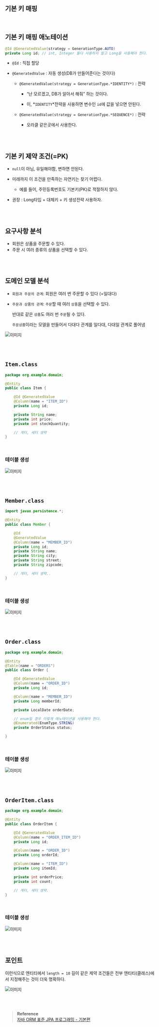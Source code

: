 ## 기본 키 매핑

<br/>

## 기본 키 매핑 애노테이션

```java
@Id @GeneratedValue(strategy = GenerationType.AUTO)
private Long id; // int, Integer 둘다 사용하지 말고 Long을 사용해야 한다.
```

- `@Id` : 직접 할당

- `@GeneratedValue` : 자동 생성(DB가 만들어준다는 것이다)
    - `@GeneratedValue(strategy = GenerationType.*IDENTITY*)` : 전략

        - “난 모르겠고, DB가 알아서 해줘” 하는 것이다.

        - 이, *`IDENTITY`*전략을 사용하면 변수인 `id`에 값을 넣으면 안된다.
    - `@GeneratedValue(strategy = GenerationType.*SEQUENCE*)` : 전략
        - 오라클 같은곳에서 사용한다.

<br/><br/>

## 기본 키 제약 조건(=PK)

- `null`이 아님, 유일해야함, 변하면 안된다.

- 미래까지 이 조건을 만족하는 자연키는 찾기 어렵다.

    - 예를 들어, 주민등록번호도 기본키(PK)로 적절하지 않다.

- 권장 : Long타입 + 대체키 + 키 생성전략 사용하자.

<br/><br/>

## 요구사항 분석

- 회원은 상품을 주문할 수 있다.
- 주문 시 여러 종류의 상품을 선택할 수 있다.

<br/><br/>

## 도메인 모델 분석

- `회원과 주문의 관계`: 회원은 여러 번 주문할 수 있다 (=일대다)
- `주문과 상품의 관계`: `주문`할 때 여러 `상품`을 선택할 수 있다.
    
    반대로 같은 `상품`도 여러 번 `주문`될 수 있다.
    
    `주문상품`이라는 모델을 만들어서 다대다 관계를 일다대, 다대일 관계로 풀어냄
    

![이미지](/programming/img/입문303.PNG)

<br/><br/>

## `Item.class`

```java
package org.example.domain;

@Entity
public class Item {

    @Id @GeneratedValue
    @Column(name = "ITEM_ID")
    private Long id;

    private String name;
    private int price;
    private int stockQuantity;

    // 게터, 세터 생략
}
```

<br/>

### 테이블 생성

![이미지](/programming/img/입문304.PNG)

<br/><br/>

## `Member.class`

```java
import javax.persistence.*;

@Entity
public class Member {

    @Id
    @GeneratedValue
    @Column(name = "MEMBER_ID")
    private Long id;
    private String name;
    private String city;
    private String street;
    private String zipcode;

    // 게터, 세터 생략..
}
```

<br/>

### 테이블 생성

![이미지](/programming/img/입문305.PNG)

<br/><br/>

## `Order.class`

```java
package org.example.domain;

@Entity
@Table(name = "ORDERS")
public class Order {

    @Id @GeneratedValue
    @Column(name = "ORDER_ID")
    private Long id;

    @Column(name = "MEMBER_ID")
    private Long memberId;

    private LocalDate orderDate;

    // enum일 경우 이렇게 애노테이션을 사용해야 한다.
    @Enumerated(EnumType.STRING)
    private OrderStatus status;

}
```

<br/>

### 테이블 생성

![이미지](/programming/img/입문306.PNG)

<br/><br/>

## `OrderItem.class`

```java
package org.example.domain;

@Entity
public class OrderItem {

    @Id @GeneratedValue
    @Column(name = "ORDER_ITEM_ID")
    private Long id;

    @Column(name = "ORDER_ID")
    private Long orderId;

    @Column(name = "ITEM_ID")
    private Long itemId;

    private int orderPrice;
    private int count;

    // 게터, 세터 생략.
}
```

<br/>

### 테이블 생성

![이미지](/programming/img/입문307.PNG)

<br/><br/>

## 포인트

이런식으로 엔티티에서 `length = 10` 길이 같은 제약 조건들은 전부 엔티티(클래스)에서 지정해주는 것이 더욱 명확하다.

![이미지](/programming/img/입문308.PNG)


<br/><br/>

>**Reference** <br/>[자바 ORM 표준 JPA 프로그래밍 - 기본편](https://www.inflearn.com/course/ORM-JPA-Basic)

